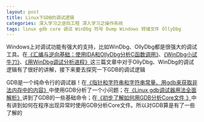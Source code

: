 ```yaml
---
layout: post
title: Linux下GDB的调试逻辑
categories: 深入学习之逆向工程 深入学习之操作系统
tags: linux gdb core 调试 WinDbg 符号 Dump Windows 转储文件 OllyDbg
---
```


Windows上对调试功能有强大的支持，比如WinDbg、OllyDbg都是很强大的调试工具。在[《汇编与逆向基础：使用IDA和OllyDbg分析C函数调用》](http://www.xumenger.com/c-assembly-ollydbg-ida-20161216/)、[《WinDbg小试牛刀》](http://www.xumenger.com/windbg-20170214/)、[《用WinDbg调试分析进程》](http://www.xumenger.com/windbg-debug-20170217/)这三篇文章中对于OllyDbg、WinDbg的调试逻辑有了很好的讲解，接下来要去探究一下GDB的调试逻辑

GDB是一个纯命令行的调试器！在[《指针和字符串和字符串常量、用gdb来获取非法内存中的内容》](http://www.xumenger.com/pointer-string-const-gdb/)中使用GDB分析了一个小问题；在[《Linux gdb调试器用法全面解析》](http://www.xumenger.com/linux-gdb-debug/)讲到了GDB的一些基础命令；在[《初步了解如何用GDB分析Core文件
》](http://www.xumenger.com/linux-c-cpp-gdb-coredump-20160908/)中有讲到如何在程序出现异常时使用GDB分析Core文件。所以对GDB算是有了一些了解的
